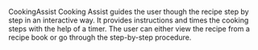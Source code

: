 CookingAssist
Cooking Assist guides the user though the recipe step by step in an interactive way. It provides instructions and times the cooking steps with the help of a timer. The user can either view the recipe from a recipe book or go through the step-by-step procedure.
